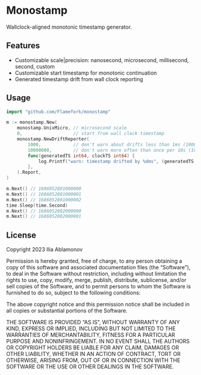 # Monostamp

Wallclock-aligned monotonic timestamp generator.

## Features
- Customizable scale|precision: nanosecond, microsecond, millisecond, second, custom
- Customizable start timestamp for monotonic continuation
- Generated timestamp drift from wall clock reporting

## Usage

```go
import "github.com/Flamefork/monostamp"

m := monostamp.New(
    monostamp.UnixMicro, // microsecond scale
    0,                   // start from wall clock timestamp
    monostamp.NewDriftReporter(
        1000,            // don't warn about drifts less than 1ms (1000 microseconds)
        10000000,        // don't warn more often than once per 10s (10M microseconds)
        func(generatedTS int64, clockTS int64) {
            log.Printf("warn: timestamp drifted by %dms", (generatedTS - clockTS)/1000)
        },
    ).Report,
)

m.Next() // 1686052801000000
m.Next() // 1686052801000001
m.Next() // 1686052801000002
time.Sleep(time.Second)
m.Next() // 1686052802000000
m.Next() // 1686052802000001
```

## License

Copyright 2023 Ilia Ablamonov

Permission is hereby granted, free of charge, to any person obtaining a copy of this
software and associated documentation files (the “Software”), to deal in the Software
without restriction, including without limitation the rights to use, copy, modify,
merge, publish, distribute, sublicense, and/or sell copies of the Software, and to permit
persons to whom the Software is furnished to do so, subject to the following conditions:

The above copyright notice and this permission notice shall be included in all
copies or substantial portions of the Software.

THE SOFTWARE IS PROVIDED “AS IS”, WITHOUT WARRANTY OF ANY KIND, EXPRESS OR IMPLIED,
INCLUDING BUT NOT LIMITED TO THE WARRANTIES OF MERCHANTABILITY, FITNESS FOR A PARTICULAR
PURPOSE AND NONINFRINGEMENT. IN NO EVENT SHALL THE AUTHORS OR COPYRIGHT HOLDERS BE LIABLE
FOR ANY CLAIM, DAMAGES OR OTHER LIABILITY, WHETHER IN AN ACTION OF CONTRACT, TORT OR
OTHERWISE, ARISING FROM, OUT OF OR IN CONNECTION WITH THE SOFTWARE OR THE USE OR OTHER
DEALINGS IN THE SOFTWARE.
